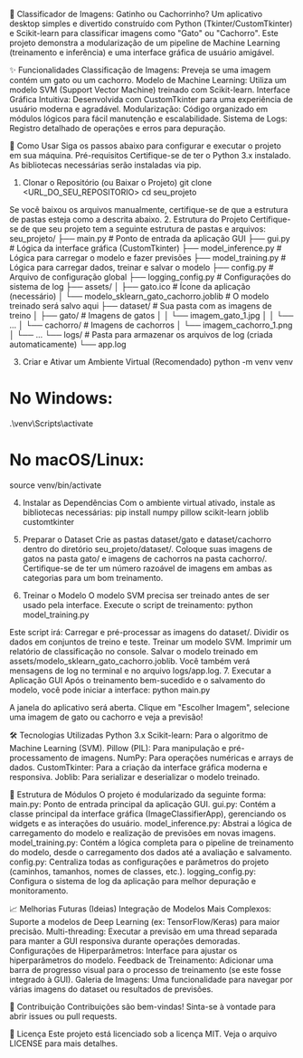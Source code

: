 🐾 Classificador de Imagens: Gatinho ou Cachorrinho?
Um aplicativo desktop simples e divertido construído com Python (Tkinter/CustomTkinter) e Scikit-learn para classificar imagens como "Gato" ou "Cachorro". Este projeto demonstra a modularização de um pipeline de Machine Learning (treinamento e inferência) e uma interface gráfica de usuário amigável.

✨ Funcionalidades
Classificação de Imagens: Preveja se uma imagem contém um gato ou um cachorro.
Modelo de Machine Learning: Utiliza um modelo SVM (Support Vector Machine) treinado com Scikit-learn.
Interface Gráfica Intuitiva: Desenvolvida com CustomTkinter para uma experiência de usuário moderna e agradável.
Modularização: Código organizado em módulos lógicos para fácil manutenção e escalabilidade.
Sistema de Logs: Registro detalhado de operações e erros para depuração.

🚀 Como Usar
Siga os passos abaixo para configurar e executar o projeto em sua máquina.
Pré-requisitos
Certifique-se de ter o Python 3.x instalado. As bibliotecas necessárias serão instaladas via pip.
1. Clonar o Repositório (ou Baixar o Projeto)
git clone <URL_DO_SEU_REPOSITORIO>
cd seu_projeto


Se você baixou os arquivos manualmente, certifique-se de que a estrutura de pastas esteja como a descrita abaixo.
2. Estrutura do Projeto
Certifique-se de que seu projeto tem a seguinte estrutura de pastas e arquivos:
seu_projeto/
├── main.py                     # Ponto de entrada da aplicação GUI
├── gui.py                      # Lógica da interface gráfica (CustomTkinter)
├── model_inference.py          # Lógica para carregar o modelo e fazer previsões
├── model_training.py           # Lógica para carregar dados, treinar e salvar o modelo
├── config.py                   # Arquivo de configuração global
├── logging_config.py           # Configurações do sistema de log
├── assets/
│   ├── gato.ico                # Ícone da aplicação (necessário)
│   └── modelo_sklearn_gato_cachorro.joblib # O modelo treinado será salvo aqui
├── dataset/                    # Sua pasta com as imagens de treino
│   ├── gato/                   # Imagens de gatos
│   │   └── imagem_gato_1.jpg
│   │   └── ...
│   └── cachorro/               # Imagens de cachorros
│       └── imagem_cachorro_1.png
│       └── ...
└── logs/                       # Pasta para armazenar os arquivos de log (criada automaticamente)
    └── app.log


3. Criar e Ativar um Ambiente Virtual (Recomendado)
python -m venv venv
# No Windows:
.\venv\Scripts\activate
# No macOS/Linux:
source venv/bin/activate


4. Instalar as Dependências
Com o ambiente virtual ativado, instale as bibliotecas necessárias:
pip install numpy pillow scikit-learn joblib customtkinter


5. Preparar o Dataset
Crie as pastas dataset/gato e dataset/cachorro dentro do diretório seu_projeto/dataset/.
Coloque suas imagens de gatos na pasta gato/ e imagens de cachorros na pasta cachorro/. Certifique-se de ter um número razoável de imagens em ambas as categorias para um bom treinamento.
6. Treinar o Modelo
O modelo SVM precisa ser treinado antes de ser usado pela interface.
Execute o script de treinamento:
python model_training.py


Este script irá:
Carregar e pré-processar as imagens do dataset/.
Dividir os dados em conjuntos de treino e teste.
Treinar um modelo SVM.
Imprimir um relatório de classificação no console.
Salvar o modelo treinado em assets/modelo_sklearn_gato_cachorro.joblib.
Você também verá mensagens de log no terminal e no arquivo logs/app.log.
7. Executar a Aplicação GUI
Após o treinamento bem-sucedido e o salvamento do modelo, você pode iniciar a interface:
python main.py


A janela do aplicativo será aberta. Clique em "Escolher Imagem", selecione uma imagem de gato ou cachorro e veja a previsão!

🛠️ Tecnologias Utilizadas
Python 3.x
Scikit-learn: Para o algoritmo de Machine Learning (SVM).
Pillow (PIL): Para manipulação e pré-processamento de imagens.
NumPy: Para operações numéricas e arrays de dados.
CustomTkinter: Para a criação da interface gráfica moderna e responsiva.
Joblib: Para serializar e deserializar o modelo treinado.

📁 Estrutura de Módulos
O projeto é modularizado da seguinte forma:
main.py: Ponto de entrada principal da aplicação GUI.
gui.py: Contém a classe principal da interface gráfica (ImageClassifierApp), gerenciando os widgets e as interações do usuário.
model_inference.py: Abstrai a lógica de carregamento do modelo e realização de previsões em novas imagens.
model_training.py: Contém a lógica completa para o pipeline de treinamento do modelo, desde o carregamento dos dados até a avaliação e salvamento.
config.py: Centraliza todas as configurações e parâmetros do projeto (caminhos, tamanhos, nomes de classes, etc.).
logging_config.py: Configura o sistema de log da aplicação para melhor depuração e monitoramento.

📈 Melhorias Futuras (Ideias)
Integração de Modelos Mais Complexos: Suporte a modelos de Deep Learning (ex: TensorFlow/Keras) para maior precisão.
Multi-threading: Executar a previsão em uma thread separada para manter a GUI responsiva durante operações demoradas.
Configurações de Hiperparâmetros: Interface para ajustar os hiperparâmetros do modelo.
Feedback de Treinamento: Adicionar uma barra de progresso visual para o processo de treinamento (se este fosse integrado à GUI).
Galeria de Imagens: Uma funcionalidade para navegar por várias imagens do dataset ou resultados de previsões.

🤝 Contribuição
Contribuições são bem-vindas! Sinta-se à vontade para abrir issues ou pull requests.

📄 Licença
Este projeto está licenciado sob a licença MIT. Veja o arquivo LICENSE para mais detalhes.
